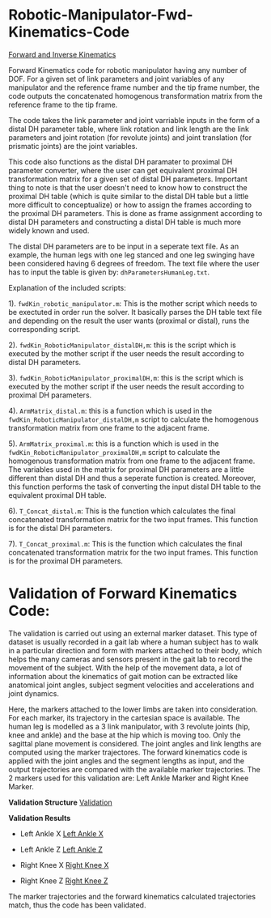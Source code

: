 # Robotic-Manipulator-Fwd-Kinematics-Code
[Forward and Inverse Kinematics](https://github.com/average-engineer/Robotic-Manipulator-Fwd-Kinematics-Code/blob/main/fwd_inv_kinematics.PNG)

Forward Kinematics code for robotic manipulator having any number of DOF. For a given set of link parameters and joint variables of any manipulator and the reference frame number and the tip frame number, the code outputs the concatenated homogenous transformation matrix from the reference frame to the tip frame.

The code takes the link parameter and joint varriable inputs in the form of a distal DH parameter table, where link rotation and link length are the link parameters and joint rotation (for revolute joints) and joint translation (for prismatic joints) are the joint variables. 

This code also functions as the distal DH paramater to  proximal DH parameter converter, where the user can get equivalent proximal DH transformation matrix for a given set of distal DH parameters. Important thing to note is that the user doesn't need to know how to construct the proximal DH table (which is quite similar to the distal DH table but a little more difficult to conceptualize) or how to assign the frames according to the proximal DH parameters. This is done as frame assignment according to distal DH parameters and constructing a distal DH table is much more widely known and used. 

The distal DH parameters are to be input in a seperate text file. As an example, the human legs with one leg stanced and one leg swinging have been considered having 6 degrees of freedom. The text file where the user has to input the table is given by: `dhParametersHumanLeg.txt`.

Explanation of the included scripts:

1). `fwdKin_robotic_manipulator.m`: This is the mother script which needs to be exectuted in order run the solver. It basically parses the DH table text file and depending on the result the user wants (proximal or distal), runs the corresponding script.

2). `fwdKin_RoboticManipulator_distalDH,m`: this is the script which is executed by the mother script if the user needs the result according to distal DH parameters.

3). `fwdKin_RoboticManipulator_proximalDH,m`: this is the script which is executed by the mother script if the user needs the result according to proximal DH parameters.

4). `ArmMatrix_distal.m`: this is a function which is used in the `fwdKin_RoboticManipulator_distalDH,m` script to calculate the homogenous transformation matrix from one frame to the adjacent frame. 

5). `ArmMatrix_proximal.m`: this is a function which is used in the `fwdKin_RoboticManipulator_proximalDH,m` script to calculate the homogenous transformation matrix from one frame to the adjacent frame. The variables used in the matrix for proximal DH parameters are a little different than distal DH and thus a seperate function is created. Moreover, this function performs the task of converting the input distal DH table to the equivalent proximal DH table.

6). `T_Concat_distal.m`: This is the function which calculates the final concatenated transformation matrix for the two input frames. This function is for the distal DH parameters.

7). `T_Concat_proximal.m`: This is the function which calculates the final concatenated transformation matrix for the two input frames. This function is for the proximal DH parameters.


# Validation of Forward Kinematics Code:
The validation is carried out using an external marker dataset. This type of dataset is usually recorded in a gait lab where a human subject has to walk in a particular direction and form with markers attached to their body, which helps the many cameras and sensors present in the gait lab to record the movement of the subject. With the help of the movement data, a lot of information about the kinematics of gait motion can be extracted like anatomical joint angles, subject segment velocities and accelerations and joint dynamics.

Here, the markers attached to the lower limbs are taken into consideration. For each marker, its trajectory in the cartesian space is available. The human leg is modelled as a 3 link manipulator, with 3 revolute joints (hip, knee and ankle) and the base at the hip which is moving too. Only the sagittal plane movement is considered. The joint angles and link lengths are computed using the marker trajectores. The forward kinematics code is applied with the joint angles and the segment lengths as input, and the output trajectories are compared with the available marker trajectories. The 2 markers used for this validation are: Left Ankle Marker and Right Knee Marker.

**Validation Structure**
[Validation](https://github.com/average-engineer/Robotic-Manipulator-Fwd-Kinematics-Code/blob/main/fwd_kinematics_model_validation.PNG)

**Validation Results**
- Left Ankle X
[Left Ankle X](https://github.com/average-engineer/Robotic-Manipulator-Fwd-Kinematics-Code/blob/main/left%20ankle%20marker%20x.PNG)

- Left Ankle Z
[Left Ankle Z](https://github.com/average-engineer/Robotic-Manipulator-Fwd-Kinematics-Code/blob/main/left%20ankle%20marker%20Z.PNG)

- Right Knee X
[Right Knee X](https://github.com/average-engineer/Robotic-Manipulator-Fwd-Kinematics-Code/blob/main/right%20knee%20marker%20X.PNG)

- Right Knee Z
[Right Knee Z](https://github.com/average-engineer/Robotic-Manipulator-Fwd-Kinematics-Code/blob/main/right%20knee%20marker%20Z.PNG)

The marker trajectories and the forward kinematics calculated trajectories match, thus the code has been validated.
